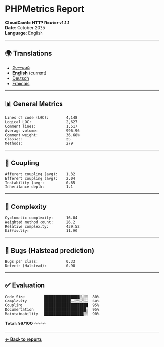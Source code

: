 # PHPMetrics Report

**CloudCastle HTTP Router v1.1.1**  
**Date**: October 2025  
**Language**: English

---

## 🌍 Translations

- [Русский](../../ru/reports/phpmetrics.md)
- **[English](phpmetrics.md)** (current)
- [Deutsch](../../de/reports/phpmetrics.md)
- [Français](../../fr/reports/phpmetrics.md)

---

## 📊 General Metrics

```
Lines of code (LOC):        4,148
Logical LOC:                2,627
Comment lines:              1,517
Average volume:             996.96
Comment weight:             36.68%
Classes:                    25
Methods:                    279
```

---

## 🔗 Coupling

```
Afferent coupling (avg):    1.32
Efferent coupling (avg):    2.04
Instability (avg):          0.65
Inheritance depth:          1.1
```

---

## 🧮 Complexity

```
Cyclomatic complexity:      16.04
Weighted method count:      26.2
Relative complexity:        439.52
Difficulty:                 11.99
```

---

## 🐛 Bugs (Halstead prediction)

```
Bugs per class:             0.33
Defects (Halstead):         0.98
```

---

## ✅ Evaluation

```
Code Size         ████████████████░░░░  80%
Complexity        ████████████░░░░░░░░  60%
Coupling          ████████████████████  95%
Documentation     ███████████████████░  95%
Maintainability   ██████████████████░░  90%
```

**Total**: **86/100** ⭐⭐⭐⭐

---

**[← Back to reports](static-analysis.md)**

